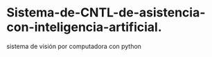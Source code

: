 # Sistema-de-CNTL-de-asistencia-con-inteligencia-artificial.
sistema de visión por computadora con python 
